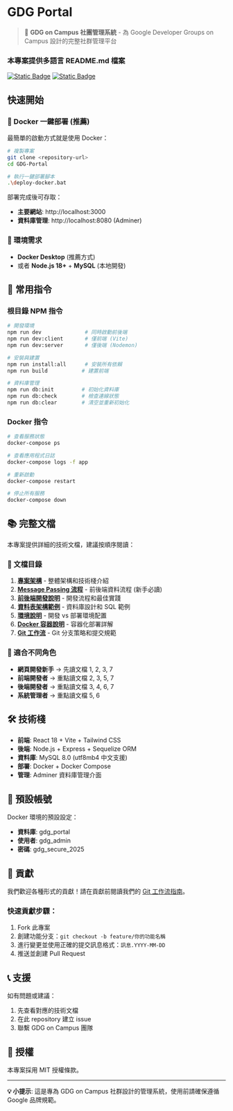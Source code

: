 # GDG Portal

> 🚀 **GDG on Campus 社團管理系統** - 為 Google Developer Groups on Campus 設計的完整社群管理平台

### 本專案提供多語言 README.md 檔案
[![Static Badge](https://img.shields.io/badge/lang-en-red)](./README.md) [![Static Badge](https://img.shields.io/badge/lang-zh--tw-yellow)](./README.zh-tw.md)

## 快速開始

### 🐳 Docker 一鍵部署 (推薦)

最簡單的啟動方式就是使用 Docker：

```bash
# 複製專案
git clone <repository-url>
cd GDG-Portal

# 執行一鍵部署腳本
.\deploy-docker.bat
```

部署完成後可存取：
- **主要網站**: http://localhost:3000
- **資料庫管理**: http://localhost:8080 (Adminer)

### 📝 環境需求

- **Docker Desktop** (推薦方式)
- 或者 **Node.js 18+** + **MySQL** (本地開發)

## 🔧 常用指令

### 根目錄 NPM 指令
```bash
# 開發環境
npm run dev              # 同時啟動前後端
npm run dev:client       # 僅前端 (Vite)
npm run dev:server       # 僅後端 (Nodemon)

# 安裝與建置
npm run install:all      # 安裝所有依賴
npm run build           # 建置前端

# 資料庫管理
npm run db:init         # 初始化資料庫
npm run db:check        # 檢查連線狀態
npm run db:clear        # 清空並重新初始化
```

### Docker 指令
```bash
# 查看服務狀態
docker-compose ps

# 查看應用程式日誌
docker-compose logs -f app

# 重新啟動
docker-compose restart

# 停止所有服務
docker-compose down
```

## 📚 完整文檔

本專案提供詳細的技術文檔，建議按順序閱讀：

### 📖 文檔目錄

1. **[專案架構](docs/01-專案架構.md)** - 整體架構和技術棧介紹
2. **[Message Passing 流程](docs/02-Message-Passing流程.md)** - 前後端資料流程 (新手必讀)
3. **[前後端開發說明](docs/03-前後端開發說明.md)** - 開發流程和最佳實踐
4. **[資料表架構範例](docs/04-資料表架構範例.md)** - 資料庫設計和 SQL 範例
5. **[環境說明](docs/05-環境說明.md)** - 開發 vs 部署環境配置
6. **[Docker 容器說明](docs/06-Docker容器說明.md)** - 容器化部署詳解
7. **[Git 工作流](docs/07-Git工作流.md)** - Git 分支策略和提交規範

### 🎯 適合不同角色

- **網頁開發新手** → 先讀文檔 1, 2, 3, 7
- **前端開發者** → 重點讀文檔 2, 3, 5, 7
- **後端開發者** → 重點讀文檔 3, 4, 6, 7
- **系統管理者** → 重點讀文檔 5, 6

## 🛠 技術棧

- **前端**: React 18 + Vite + Tailwind CSS
- **後端**: Node.js + Express + Sequelize ORM
- **資料庫**: MySQL 8.0 (utf8mb4 中文支援)
- **部署**: Docker + Docker Compose
- **管理**: Adminer 資料庫管理介面

## 🔐 預設帳號

Docker 環境的預設設定：
- **資料庫**: gdg_portal
- **使用者**: gdg_admin
- **密碼**: gdg_secure_2025

## 🤝 貢獻

我們歡迎各種形式的貢獻！請在貢獻前閱讀我們的 [Git 工作流指南](docs/07-Git工作流.md)。

### 快速貢獻步驟：
1. Fork 此專案
2. 創建功能分支：`git checkout -b feature/你的功能名稱`
3. 進行變更並使用正確的提交訊息格式：`訊息.YYYY-MM-DD`
4. 推送並創建 Pull Request

## 📞 支援

如有問題或建議：
1. 先查看對應的技術文檔
2. 在此 repository 建立 issue
3. 聯繫 GDG on Campus 團隊

## 📄 授權

本專案採用 MIT 授權條款。

---

**💡 小提示**: 這是專為 GDG on Campus 社群設計的管理系統，使用前請確保遵循 Google 品牌規範。
